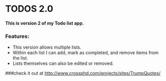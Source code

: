 # TODOS 2.0

#### This is version 2 of my Todo list app.

### Features:
* This version allows multiple lists. 
* Within each list I can add, mark as completed, and remove items from the list.
* Lists themselves can also be edited or removed.

###check it out at http://www.crossphd.com/projects/sites/TrumpQuotes/
